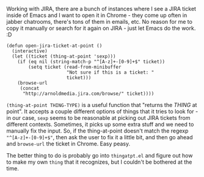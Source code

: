 Working with JIRA, there are a bunch of instances where I see a JIRA
ticket inside of Emacs and I want to open it in Chrome - they come up
often in jabber chatrooms, there's tons of them in emails, etc. No
reason for me to copy it manually or search for it again on JIRA -
just let Emacs do the work. :D

    (defun open-jira-ticket-at-point ()
      (interactive)
      (let ((ticket (thing-at-point 'sexp)))
        (if (eq nil (string-match-p "^[A-z]+-[0-9]+$" ticket))
            (setq ticket (read-from-minibuffer
                          "Not sure if this is a ticket: "
                          ticket)))
        (browse-url
         (concat
          "http://arnoldmedia.jira.com/browse/" ticket))))

`(thing-at-point THING-TYPE)` is a useful function that "returns the
_THING_ at point". It accepts a couple different options of things
that it tries to look for - in our case, `sexp` seems to be reasonable
at picking out JIRA tickets from different contexts. Sometimes, it
picks up some extra stuff and we need to manually fix the input. So,
if the thing-at-point doesn't match the regexp `"^[A-z]+-[0-9]+$"`,
then ask the user to fix it a little bit, and then go ahead and
`browse-url` the ticket in Chrome. Easy peasy.

The better thing to do is probably go into `thingatpt.el` and figure
out how to make my own `thing` that it recognizes, but I couldn't be
bothered at the time.
